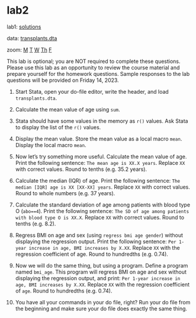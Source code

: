 # lab2

lab1: [solutions](lab1.md)

data: [transplants.dta](transplants.dta) 

zoom: [M](https://JHUBlueJays.zoom.us/j/96760923747) [T](https://JHUBlueJays.zoom.us/j/99476415268) [W](https://jhubluejays.zoom.us/j/98628544091?pwd=ZGx5NTN1RHNzNDUrQ3c3Uys0RVYrUT09) [Th](https://JHUBlueJays.zoom.us/j/3393703103) [F](https://JHUBlueJays.zoom.us/j/8581993134)

This lab is optional; you are NOT required to complete these questions. Please use this lab as an opportunity to review the course material and prepare yourself for the homework questions. Sample responses to the lab questions will be provided on Friday 14, 2023.

1. Start Stata, open your do-file editor, write the header, and load `transplants.dta`.

2. Calculate the mean value of age using `sum`.

3. Stata should have some values in the memory as `r()` values. Ask Stata to display the list of the `r()` values.

4. Display the mean value. Store the mean value as a local macro `mean`. Display the local macro `mean`.

5. Now let’s try something more useful. Calculate the mean value of age. Print the following sentence: `The mean age is XX.X years`. Replace `XX` with correct values. Round to tenths (e.g. 35.2 years). 

6. Calculate the median (IQR) of age. Print the following sentence: `The median [IQR] age is XX [XX-XX] years`. Replace `XX` with correct values. Round to whole numbers (e.g. 37 years). 

7. Calculate the standard deviation of age among patients with blood type O (`abo==4`). Print the following sentence: `The SD of age among patients with blood type O is XX.X`. Replace `XX` with correct values. Round to tenths (e.g. 8.2). 

8. Regress BMI on age and sex (using `regress bmi age gender`) without displaying the regression output. Print the following sentence: `Per 1-year increase in age, BMI increases by X.XX`. Replace `XX` with the regression coefficient of age. Round to hundredths (e.g. 0.74). 

9. Now we will do the same thing, but using a program. Define a program named `bmi_age`. This program will regress BMI on age and sex without displaying the regression output, and print: `Per 1-year increase in age, BMI increases by X.XX`. Replace `XX` with the regression coefficient of `age`. Round to hundredths (e.g. 0.74). 

10. You have all your commands in your do file, right? Run your do file from the beginning and make sure your do file does exactly the same thing.
